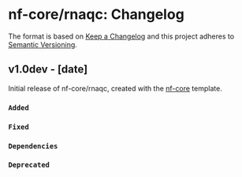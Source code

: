 # nf-core/rnaqc: Changelog

The format is based on [Keep a Changelog](https://keepachangelog.com/en/1.0.0/)
and this project adheres to [Semantic Versioning](https://semver.org/spec/v2.0.0.html).

## v1.0dev - [date]

Initial release of nf-core/rnaqc, created with the [nf-core](https://nf-co.re/) template.

### `Added`

### `Fixed`

### `Dependencies`

### `Deprecated`
